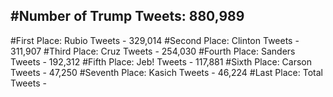 #Number of Trump Tweets: 880,989
---
#First Place: Rubio Tweets - 329,014
#Second Place: Clinton Tweets - 311,907
#Third Place: Cruz Tweets - 254,030
#Fourth Place: Sanders Tweets - 192,312
#Fifth Place: Jeb! Tweets - 117,881
#Sixth Place: Carson Tweets - 47,250
#Seventh Place: Kasich Tweets - 46,224
#Last Place: Total Tweets -  
